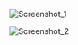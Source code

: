 
![Screenshot_1](https://user-images.githubusercontent.com/72259094/158765928-19995037-352e-449b-b6ce-fe8b0ca6b070.png)

![Screenshot_2](https://user-images.githubusercontent.com/72259094/158765953-15fe1fb2-f88a-4ec5-82e6-539d485d3938.png)
